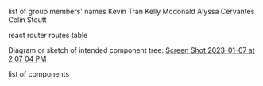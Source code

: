 list of group members' names
Kevin Tran
Kelly Mcdonald
Alyssa Cervantes
Colin Stoutt

react router routes table


Diagram or sketch of intended component tree: 
[Screen Shot 2023-01-07 at 2 07 04 PM](https://user-images.githubusercontent.com/112597248/211168692-aa60823d-432e-4e2a-a129-64fedb4ec278.png)


list of components